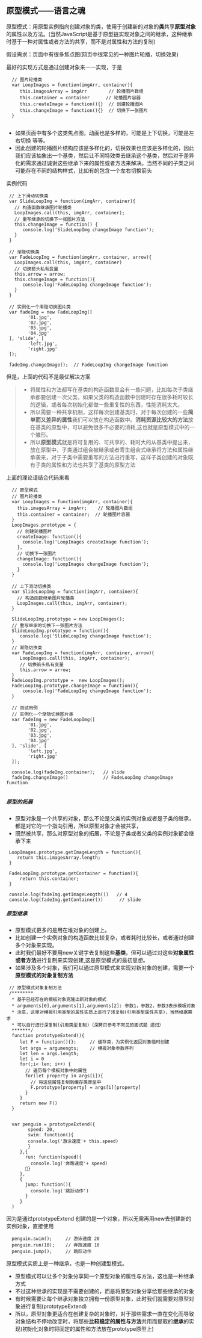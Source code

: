## 原型模式——语言之魂
原型模式：用原型实例指向创建对象的类，使用于创建新的对象的**类**共享**原型对象**的属性以及方法。(当然JavaScript是基于原型链实现对象之间的继承，这种继承时基于一种对属性或者方法的共享，而不是对属性和方法的复制)

假设需求：页面中有很多焦点图(网页中很常见的一种图片轮播，切换效果)

最好的实现方式是通过创建对象来一一实现，于是

```
  // 图片轮播类
  var LoopImages = function(imgArr, container){
     this.imagesArray = imgArr        // 轮播图片数组
     this.container = container      // 轮播图片容器
     this.createImage = function(){}  // 创建轮播图片
     this.changeImage = function(){}  // 切换下一张图片
  }
  
```

* 如果页面中有多个这类焦点图，动画也是多样的，可能是上下切换，可能是左右切换 等等。
* 因此创建的轮播图片结构应该是多样化的，切换效果也应该是多样化的，因此我们应该抽象出一个基类，然后让不同特效类去继承这个基类，然后对于差异化的需求通过诚谢这些继承下来的属性或者方法来解决。当然不同的子类之间可能存在不同的结构样式，比如有的包含一个左右切换箭头

实例代码

```
 // 上下滑动切换类
 var SlideLoopImg = function(imgArr, container){
   // 构造函数继承图片轮播类
   LoopImages.call(this, imgArr, container);
   // 重写继承的切换下一张图片方法
   this.changeImage = function() {
      console.log('SlideLoopImg changeImage function');
   }
 }
 
 // 渐隐切换类
 var FadeLoopImg = function(imgArr, container, arrow){
   LoopImages.call(this, imgArr, container)
   // 切换箭头私有变量
   this.arrow = arrow;
   this.changeImage = function(){
      console.log('FadeLoopImg changeImage function');
   }
 }

 // 实例化一个渐隐切换图片类
 var fadeImg = new FadeLoopImg([
 		'01.jpg',
 		'02.jpg',
 		'03.jpg',
 		'04.jpg'
 ], 'slide', [
 		'left.jpg',
 		'right.jpg'
 ]);
 
 fadeImg.changeImage();  // FadeLoopImg changeImage function

```

但是，上面的代码不是最优解决方案
 
>* 将属性和方法都写在基类的构造函数里会有一些问题，比如每次子类继承都要创建一次父类，如果父类的构造函数中创建时存在很多耗时较长的逻辑，或者每次初始化都做一些重复性的东西，性能消耗太大。
>* 所以需要一种共享机制，这样每次创建基类时，对于每次创建的一些**简单而又差异的属性**我们可以放在构造函数中。**消耗资源比较大的方法**放在基类的原型中，可以避免很多不必要的消耗,这也就是原型模式中的一个雏形。
>* 所以**原型模式**就是将可复用的、可共享的、耗时大的从基类中提出来，放在原型中，子类通过组合被继承或者寄生组合式继承将方法和属性继承袭来，对于子类中需要重写的方法进行重写，这样子类创建的对象既有子类的属性和方法也共享了基类的原型方法

上面的理论请结合代码来看

```
  // 原型模式
  // 图片轮播类
  var LoopImages = function(imgArr, container){
    this.imagesArray = imgArr;    // 轮播图片数组
    this.container = container;  // 轮播图片容器
  }
  LoopImages.prototype = {
    // 创建轮播图片
    createImage: function(){
      console.log('LoopImages createImage function');
    },
    // 切换下一张图片
    changeImage: function(){
      console.log('LoopImages changeImage function');
    }
  }
  
  // 上下滑动切换类
  var SlideLoopImg = function(imgArr, container){
    // 构造函数继承图片轮播类
    LoopImages.call(this, imgArr, container);
  }
  
  SlideLoopImg.prototype = new LoopImages();
  // 重写继承的切换下一张图片方法
  SlideLoopImg.prototype = function(){
     console.log('SlideLoopImg changeImage function');
  }
  // 渐隐切换类
  var FadeLoopImg = function(imgArr, container, arrow){
     LoopImages.call(this, imgArr, container);
     // 切换箭头私有变量
     this.arrow = arrow;
  }
  FadeLoopImg.prototype =  new LoopImages();
  FadeLoopImg.prototype.changeImage = function(){
      console.log('FadeLoopImg changeImage function');
  }
  
  // 测试用例
  // 实例化一个渐隐切换图片类
  var fadeImg = new FadeLoopImg([
 		'01.jpg',
 		'02.jpg',
 		'03.jpg',
 		'04.jpg'
  ], 'slide', [
 		'left.jpg',
 		'right.jpg'
  ]);
  
  console.log(fadeImg.container);   // slide
  fadeImg.changeImage()             // FadeLoopImg changeImage function
  
```

##### 原型的拓展

* 原型对象是一个共享的对象，那么不论是父类的实例对象或者是子类的继承，都是对它的一个指向引用，所以原型对象才会被共享，
* 既然被共享，那么对原型对象的拓展，不论是子类或者父类的实例对象都会继承下来

```
 LoopImages.prototype.getImageLength = function(){
    return this.imagesArray.length;
 }
 
 FadeLoopImg.prototype.getContainer = function(){
     return this.container;
 }
 
 console.log(fadeImg.getImageLength())   // 4
 console.log(fadeImg.getContainer())      // slide

```

##### 原型继承
* 原型模式更多的是用在堆对象的创建上。
* 比如创建一个实例对象的构造函数比较复杂，或者耗时比较长，或者通过创建多个对象来实现。
* 此时我们最好不要用new关键字去复制这些**基类**，但可以通过对这些**对象属性或者方法**进行复制来实现创建,这是原型模式的最初思想。 
* 如果涉及多个对象，我们可以通过原型模式来实现对新对象的创建，需要一个**原型模式的对象复制方法**

```
 // 原型模式对象复制方法
 /********
  * 基于已经存在的模板对象克隆出新对象的模式
  * arguments[0],arguments[1],arguments[2]: 参数1，参数2，参数3表示模板对象
  * 注意，这里对模板引用类型的属性实质上进行了浅复制(引用类型属性共享)，当然根据需求
  * 可以自行进行深复制(引用类型复制)（深拷贝参考不常见的面试题 递归）
  *******/
  function prototypeExtend(){
     let F = function(){};     // 缓存类，为实例化返回对象临时创建
     let args = argumengts;    // 模板对象参数序列
     let len = args.length;
     let i = 0
     for(;i< len; i++) {
       // 遍历每个模板对象中的属性
       for(let property in args[i]){
         // 将这些属性复制到缓存类原型中
         F.prototype[property] = args[i][property]
       }
     }
     return new F()
  }
  
  
  var penguin = prototypeExtend({
     	speed: 20,
     	swim: function(){
       	console.log('游泳速度'+ this.speed)
     	}
     },{
       run: function(speed){
         console.log('奔跑速度'+ speed)
       }
     },
     {
       jump: function(){
         console.log('跳跃动作')
       }
  	 }
  )
```
因为是通过prototypeExtend 创建的是一个对象，所以无需再用new去创建新的实例对象，直接使用

```
  penguin.swim();     // 游泳速度 20
  penguin.run(10);    // 奔跑速度 10
  penguin.jump();     // 跳跃动作

```

原型模式实质上是一种继承，也是一种创建型模式。

* 原型模式可以让多个对象分享同一个原型对象的属性与方法，这也是一种继承方式
* 不过这种继承的实现是不需要创建的，而是将原型对象分享给那些继承的对象
* 有时候需要让每个继承对象独立拥有一份原型对象，此时我们就需要对原型对象进行复制(prototypeExtend)
* 所以，原型对象更适合在创建复杂的对象时，对于那些需求一直在变化而导致对象结构不停地改变时，将那些**比较稳定的属性与方法**共用而提取的**继承**的实现(初始化对象时将固定的属性和方法放在prototype原型上)
